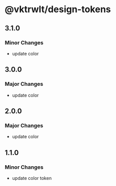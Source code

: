 # @vktrwlt/design-tokens

## 3.1.0

### Minor Changes

- update color

## 3.0.0

### Major Changes

- update color

## 2.0.0

### Major Changes

- update color

## 1.1.0

### Minor Changes

- update color token
